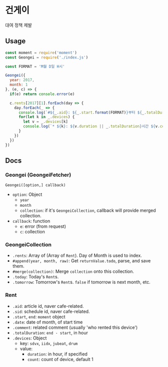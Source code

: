 건게이
======

대여 정책 제발

Usage
-----

```js
const moment = require('moment')
const Geongei = require('./index.js')

const FORMAT = 'M월 D일 H시'

Geongei({
  year: 2017,
  month: 1
}, (e, c) => {
  if(e) return console.error(e)

  c.rents[2017][1].forEach(day => {
    day.forEach(_ => {
      console.log(`#${_.aid}: ${_.start.format(FORMAT)}부터 ${_.totalDuration}시간 (${_.comment})`)
      for(let k in _.devices) {
        let v = _.devices[k]
        console.log(`* ${k}: ${v.duration || _.totalDuration}시간 ${v.count || 1}대`)
      }
    })
  })
})
```

Docs
----

### Geongei (GeongeiFetcher)

`Geongei([option,] callback)`

* `option`: Object
  * `year`
  * `month`
  * `collection`: if it's `GeongeiCollection`, callback will provide merged collection.
* `callback`: function
  * `e`: error (from request)
  * `c`: collection

### GeongeiCollection

* `.rents`: Array of (Array of `Rent`). Day of Month is used to index.
* `#append(year, month, raw)`: Get `returnValue.todo`, parse, and save them.
* `#merge(collection)`: Merge `collection` onto this collection.
* `.today`: Today's `Rent`s.
* `.tomorrow`: Tomorrow's `Rent`s. `false` if tomorrow is next month, etc.

### Rent

* `.aid`: article id, naver cafe-related.
* `.sid`: schedule id, naver cafe-related.
* `.start`, `end`: `moment` object
* `.date`: date of month, of start time
* `.comment`: related comment (usually 'who rented this device')
* `.totalDuration`: `end - start`, in hour
* `.devices`: Object
  * key: `sdvx`, `iidx`, `jubeat`, `drum`
  * value:
    * `duration`: in hour, if specified
    * `count`: count of device, default 1
